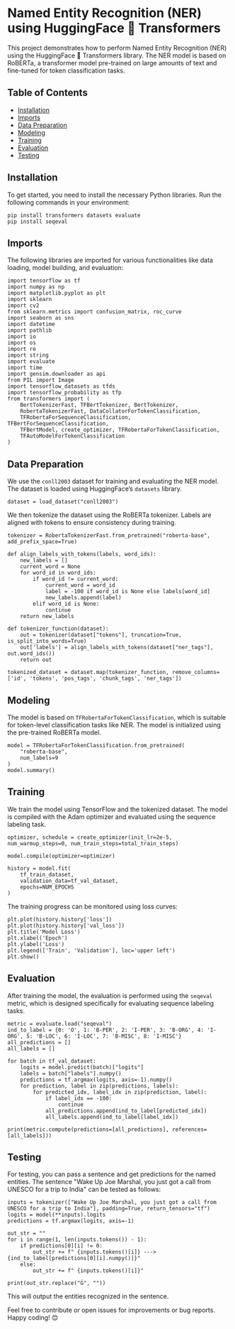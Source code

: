 <!DOCTYPE html>
<html lang="en">
<head>
    <meta charset="UTF-8">
    <meta name="viewport" content="width=device-width, initial-scale=1.0">
    <title>Named Entity Recognition (NER) using HuggingFace Transformers</title>
</head>
<body>

<h1>Named Entity Recognition (NER) using HuggingFace 🤗 Transformers</h1>

<p>This project demonstrates how to perform Named Entity Recognition (NER) using the HuggingFace 🤗 Transformers library. The NER model is based on RoBERTa, a transformer model pre-trained on large amounts of text and fine-tuned for token classification tasks.</p>

<h2>Table of Contents</h2>
<ul>
    <li><a href="#installation">Installation</a></li>
    <li><a href="#imports">Imports</a></li>
    <li><a href="#data-preparation">Data Preparation</a></li>
    <li><a href="#modeling">Modeling</a></li>
    <li><a href="#training">Training</a></li>
    <li><a href="#evaluation">Evaluation</a></li>
    <li><a href="#testing">Testing</a></li>
</ul>

<h2 id="installation">Installation</h2>

<p>To get started, you need to install the necessary Python libraries. Run the following commands in your environment:</p>

<pre><code>pip install transformers datasets evaluate
pip install seqeval</code></pre>

<h2 id="imports">Imports</h2>

<p>The following libraries are imported for various functionalities like data loading, model building, and evaluation:</p>

<pre><code>import tensorflow as tf
import numpy as np
import matplotlib.pyplot as plt
import sklearn
import cv2
from sklearn.metrics import confusion_matrix, roc_curve
import seaborn as sns
import datetime
import pathlib
import io
import os
import re
import string
import evaluate
import time
import gensim.downloader as api
from PIL import Image
import tensorflow_datasets as tfds
import tensorflow_probability as tfp
from transformers import (
    BertTokenizerFast, TFBertTokenizer, BertTokenizer,
    RobertaTokenizerFast, DataCollatorForTokenClassification,
    TFRobertaForSequenceClassification, TFBertForSequenceClassification,
    TFBertModel, create_optimizer, TFRobertaForTokenClassification,
    TFAutoModelForTokenClassification
)</code></pre>

<h2 id="data-preparation">Data Preparation</h2>

<p>We use the <code>conll2003</code> dataset for training and evaluating the NER model. The dataset is loaded using HuggingFace’s <code>datasets</code> library.</p>

<pre><code>dataset = load_dataset("conll2003")</code></pre>

<p>We then tokenize the dataset using the RoBERTa tokenizer. Labels are aligned with tokens to ensure consistency during training.</p>

<pre><code>tokenizer = RobertaTokenizerFast.from_pretrained("roberta-base", add_prefix_space=True)

def align_labels_with_tokens(labels, word_ids):
    new_labels = []
    current_word = None
    for word_id in word_ids:
        if word_id != current_word:
            current_word = word_id
            label = -100 if word_id is None else labels[word_id]
            new_labels.append(label)
        elif word_id is None:
            continue
    return new_labels

def tokenizer_function(dataset):
    out = tokenizer(dataset["tokens"], truncation=True, is_split_into_words=True)
    out['labels'] = align_labels_with_tokens(dataset["ner_tags"], out.word_ids())
    return out

tokenized_dataset = dataset.map(tokenizer_function, remove_columns=['id', 'tokens', 'pos_tags', 'chunk_tags', 'ner_tags'])</code></pre>

<h2 id="modeling">Modeling</h2>

<p>The model is based on <code>TFRobertaForTokenClassification</code>, which is suitable for token-level classification tasks like NER. The model is initialized using the pre-trained RoBERTa model.</p>

<pre><code>model = TFRobertaForTokenClassification.from_pretrained(
    "roberta-base",
    num_labels=9
)
model.summary()</code></pre>

<h2 id="training">Training</h2>

<p>We train the model using TensorFlow and the tokenized dataset. The model is compiled with the Adam optimizer and evaluated using the sequence labeling task.</p>

<pre><code>optimizer, schedule = create_optimizer(init_lr=2e-5, num_warmup_steps=0, num_train_steps=total_train_steps)

model.compile(optimizer=optimizer)

history = model.fit(
    tf_train_dataset,
    validation_data=tf_val_dataset,
    epochs=NUM_EPOCHS
)</code></pre>

<p>The training progress can be monitored using loss curves:</p>

<pre><code>plt.plot(history.history['loss'])
plt.plot(history.history['val_loss'])
plt.title('Model Loss')
plt.xlabel('Epoch')
plt.ylabel('Loss')
plt.legend(['Train', 'Validation'], loc='upper left')
plt.show()</code></pre>

<h2 id="evaluation">Evaluation</h2>

<p>After training the model, the evaluation is performed using the <code>seqeval</code> metric, which is designed specifically for evaluating sequence labeling tasks.</p>

<pre><code>metric = evaluate.load("seqeval")
ind_to_label = {0: 'O', 1: 'B-PER', 2: 'I-PER', 3: 'B-ORG', 4: 'I-ORG', 5: 'B-LOC', 6: 'I-LOC', 7: 'B-MISC', 8: 'I-MISC'}
all_predictions = []
all_labels = []

for batch in tf_val_dataset:
    logits = model.predict(batch)["logits"]
    labels = batch["labels"].numpy()
    predictions = tf.argmax(logits, axis=-1).numpy()
    for prediction, label in zip(predictions, labels):
        for predicted_idx, label_idx in zip(prediction, label):
            if label_idx == -100:
                continue
            all_predictions.append(ind_to_label[predicted_idx])
            all_labels.append(ind_to_label[label_idx])

print(metric.compute(predictions=[all_predictions], references=[all_labels]))</code></pre>

<h2 id="testing">Testing</h2>

<p>For testing, you can pass a sentence and get predictions for the named entities. The sentence "Wake Up Joe Marshal, you just got a call from UNESCO for a trip to India" can be tested as follows:</p>

<pre><code>inputs = tokenizer(["Wake Up Joe Marshal, you just got a call from UNESCO for a trip to India"], padding=True, return_tensors="tf")
logits = model(**inputs).logits
predictions = tf.argmax(logits, axis=-1)

out_str = ""
for i in range(1, len(inputs.tokens()) - 1):
    if predictions[0][i] != 0:
        out_str += f" {inputs.tokens()[i]} ---> {ind_to_label[predictions[0][i].numpy()]}"
    else:
        out_str += f" {inputs.tokens()[i]}"

print(out_str.replace("Ġ", ""))</code></pre>

<p>This will output the entities recognized in the sentence.</p>

<p>Feel free to contribute or open issues for improvements or bug reports. Happy coding! 😊</p>

</body>
</html>
